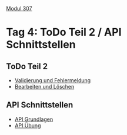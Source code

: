 
 [Modul 307](/ilv.307)
 
# Tag 4: ToDo Teil 2 / API Schnittstellen

## ToDo Teil 2

- [Validierung und Fehlermeldung](/ilv.307/04-modul-307/01-todo-validierung)
- [Bearbeiten und Löschen](/ilv.307/04-modul-307/01.1-todo-crud)

## API Schnittstellen

- [API Grundlagen](/ilv.307/04-modul-307/02-api-grundlagen)
- [API Übung](/ilv.307/04-modul-307/02-uebung)

<!--stackedit_data:
eyJoaXN0b3J5IjpbLTE2NTk5OTcxMiwyMTI3Mjk5MDAyLC0xNj
U5OTk3MTIsMTcxMTMxNTI4Niw2MTE3ODQ4NywzNjU2NTY0NzNd
fQ==
-->